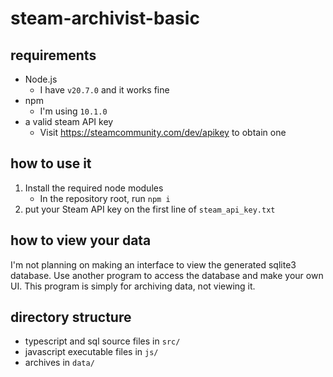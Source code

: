 # steam-archivist-basic

## requirements

- Node.js
   - I have `v20.7.0` and it works fine
- npm
   - I'm using `10.1.0`
- a valid steam API key
   - Visit https://steamcommunity.com/dev/apikey to obtain one

## how to use it

1. Install the required node modules
   - In the repository root, run `npm i`
2. put your Steam API key on the first line of `steam_api_key.txt`

## how to view your data

I'm not planning on making an interface to view the generated sqlite3 database. Use another program to access the database and make your own UI. This program is simply for archiving data, not viewing it.

## directory structure

- typescript and sql source files in `src/`
- javascript executable files in `js/`
- archives in `data/`

